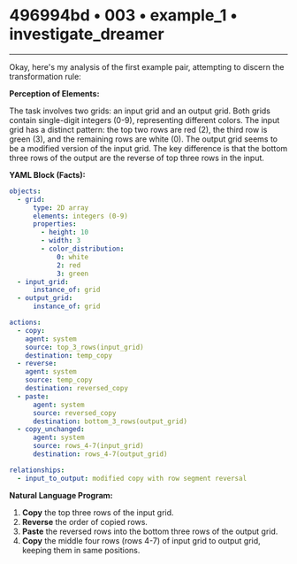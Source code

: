 # 496994bd • 003 • example_1 • investigate_dreamer

---
Okay, here's my analysis of the first example pair, attempting to discern the transformation rule:

**Perception of Elements:**

The task involves two grids: an input grid and an output grid. Both grids contain single-digit integers (0-9), representing different colors. The input grid has a distinct pattern: the top two rows are red (2), the third row is green (3), and the remaining rows are white (0). The output grid seems to be a modified version of the input grid. The key difference is that the bottom three rows of the output are the reverse of top three rows in the input.

**YAML Block (Facts):**



```yaml
objects:
  - grid:
      type: 2D array
      elements: integers (0-9)
      properties:
        - height: 10
        - width: 3
        - color_distribution:
            0: white
            2: red
            3: green
  - input_grid:
      instance_of: grid
  - output_grid:
      instance_of: grid

actions:
  - copy:
    agent: system
    source: top_3_rows(input_grid)
    destination: temp_copy
  - reverse:
    agent: system
    source: temp_copy
    destination: reversed_copy
  - paste:
      agent: system
      source: reversed_copy
      destination: bottom_3_rows(output_grid)
  - copy_unchanged:
      agent: system
      source: rows_4-7(input_grid)
      destination: rows_4-7(output_grid)

relationships:
  - input_to_output: modified copy with row segment reversal
```



**Natural Language Program:**

1.  **Copy** the top three rows of the input grid.
2.  **Reverse** the order of copied rows.
3.  **Paste** the reversed rows into the bottom three rows of the output grid.
4.  **Copy** the middle four rows (rows 4-7) of input grid to output grid, keeping them in same positions.

